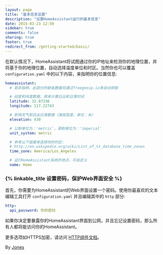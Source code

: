 ```yaml
---
layout: page
title: "基本信息设置"
description: "设置HomeAssistant运行的基本信息"
date: 2015-03-23 12:50
sidebar: true
comments: false
sharing: true
footer: true
redirect_from: /getting-started/basic/
---
```


在默认情况下，HomeAssistant将试图通过你的IP地址来检测你的地理位置，并将基于你的地理位置，自动选择温度单位和时区。当然你也可以覆盖 `configuration.yaml` 中的以下内容，来指明你的位置信息:

```yaml
homeassistant:
  # 若非指明，此部分的缺省数据将通过freegeoip.io来自动获取

  # 经度和纬度数据，用来计算日出和日落时间
  latitude: 32.87336
  longitude: 117.22743

  # 影响天气和日出日落数据（海拔高度，单位：米）
  elevation: 430

  # 公制单位为：'metric'，英制单位为：'imperial'
  unit_system: metric

  # 参考以下链接来选择你的时区:
  # http://en.wikipedia.org/wiki/List_of_tz_database_time_zones
  time_zone: America/Los_Angeles

  # 运行HomeAssistant系统的地点，可自定义
  name: Home
```

### {% linkable_title 设置密码，保护Web界面安全 %}

首先，你需要为HomeAssistant的Web界面设置一个密码。使用你最喜欢的文本编辑工具打开 `configuration.yaml` 并且编辑其中的 `http` 部分:

```yaml
http:
  api_password: 你的密码
```

<p class='note warning'>
如果你决定要暴露你的HomeAssistant界面到公网，并且忘记设置密码，那么所有人都将能访问你的HomeAssistant。
</p>

更多选项如HTTPS加密，请访问 [HTTP组件文档](/components/http/)。

By [Jones](https://bbs.hassbian.com/home.php?mod=space&username=Jones)
